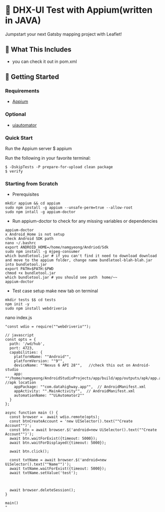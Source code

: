# 🍃 DHX-UI Test with Appium(written in JAVA)

Jumpstart your next Gatsby mapping project with Leaflet!


## 🧰 What This Includes
* you can check it out in pom.xml

## 🚀 Getting Started

### Requirements
* [Appium](http://appium.io/)

### Optional
* [uiautomator](http://appium.io/docs/en/drivers/android-uiautomator/)

### Quick Start
Run the Appium server
$ appium

Run the following in your favorite terminal:
```
$ -DskipTests -P prepare-for-upload clean package
$ verify
```

### Starting from Scratch
- Prerequisites
```
mkdir appium && cd appium
sudo npm install -g appium --unsafe-perm=true --allow-root
sudo npm intall -g appium-doctor
```
- Run appium-doctor to check for any missing variables or dependencies
```
appium-doctor
x Android_Home is not setup
check Android SDK path
nano ~/.bashrc
export ANDROID_HOME=/home/namgyeong/Andriod/Sdk
sudo npm install -g mjpeg-consumer
which bundletool.jar # if you can't find it need to download download and move to the appium folder, change name bundletool-blah-blah.jar into bundletool.jar
export PATH=$PATH:$PWD
chmod +x bundletool.jar
which bundletool.jar # you should see path  home/~~
appium-doctor
```
- Test case setup
make new tab on terminal
```
mkdir tests $$ cd tests
npm init -y 
sudo npm install webdriverio
```
nano index.js
```
"const wdio = require(""webdriverio"");

// javascript
const opts = {
  path: '/wd/hub',
  port: 4723,
  capabilities: {
    platformName: ""Android"",
    platformVersion: ""9"",
    deviceName: ""Nexus 6 API 28"",   //check this out on Android-studio 
    app: ""/home/namgyeong/AndroidStudioProjects/app/build/app/outputs/apk/app.apk"", //apk location
    appPackage: ""com.datahighway.app"",  // AndroidManifest.xml
    appActivity: "".MainActivity"",  // AndroidManifest.xml
    automationName: ""UiAutomator2""
  }
};

async function main () {
  const browser =  await wdio.remote(opts);
  const btnCreateAccount = 'new UISelector().text(""Create Account"")';
  const btn = await browser.$('android=new UiSelector().text(""Create Account"")');
  await btn.waitForExist({timeout: 5000});
  await btn.waitForDisplayed({timeout: 5000});

  await btn.click();

  const txtName = await browser.$('android=new UiSelector().text(""Name"")');
  await txtName.waitForExist({timeout: 5000});
  await txtName.setValue('test');

  

  await browser.deleteSession();
}

main()
"
```

